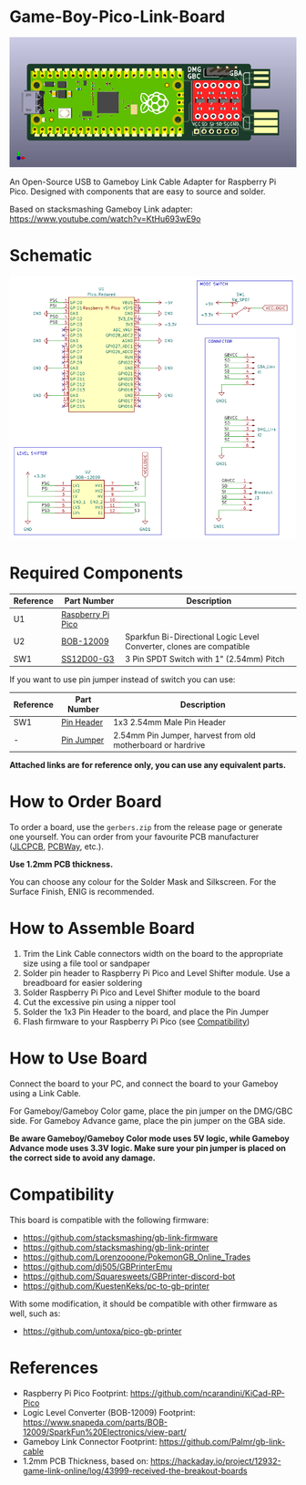 # Game-Boy-Pico-Link-Board

![Board 3D Render](docs/board-front-3d.png)

An Open-Source USB to Gameboy Link Cable Adapter for Raspberry Pi Pico. Designed with components that are easy to source and solder.

Based on stacksmashing Gameboy Link adapter: https://www.youtube.com/watch?v=KtHu693wE9o

# Schematic

![Schematic](docs/schematic.png)

# Required Components

| Reference | Part Number | Description |
|-|-|-|
| U1 | [Raspberry Pi Pico](https://www.raspberrypi.com/products/raspberry-pi-pico/) | |
| U2 | [BOB-12009](https://www.sparkfun.com/products/12009) | Sparkfun Bi-Directional Logic Level Converter, clones are compatible |
| SW1 | [SS12D00-G3](https://www.amazon.com/Tnuocke-Vertical-Position-Switches-SS12D00-G3/dp/B099MRCDG8) | 3 Pin SPDT Switch with 1" (2.54mm) Pitch |

If you want to use pin jumper instead of switch you can use:

| Reference | Part Number | Description |
|-|-|-|
| SW1 | [Pin Header](https://www.amazon.com/dp/B07PKKY8BX) | 1x3 2.54mm Male Pin Header |
| - | [Pin Jumper](https://www.amazon.com/dp/B077957RN7) | 2.54mm Pin Jumper, harvest from old motherboard or hardrive |

**Attached links are for reference only, you can use any equivalent parts.**

# How to Order Board

To order a board, use the `gerbers.zip` from the release page or generate one yourself. You can order from your favourite PCB manufacturer ([JLCPCB](https://jlcpcb.com/), [PCBWay](https://www.pcbway.com/), etc.).

**Use 1.2mm PCB thickness.**

You can choose any colour for the Solder Mask and Silkscreen. For the Surface Finish, ENIG is recommended.

# How to Assemble Board

1. Trim the Link Cable connectors width on the board to the appropriate size using a file tool or sandpaper
2. Solder pin header to Raspberry Pi Pico and Level Shifter module. Use a breadboard for easier soldering
3. Solder Raspberry Pi Pico and Level Shifter module to the board
4. Cut the excessive pin using a nipper tool
5. Solder the 1x3 Pin Header to the board, and place the Pin Jumper
6. Flash firmware to your Raspberry Pi Pico (see [Compatibility](#Compatibility))

# How to Use Board

Connect the board to your PC, and connect the board to your Gameboy using a Link Cable.

For Gameboy/Gameboy Color game, place the pin jumper on the DMG/GBC side. For Gameboy Advance game, place the pin jumper on the GBA side.

**Be aware Gameboy/Gameboy Color mode uses 5V logic, while Gameboy Advance mode uses 3.3V logic. Make sure your pin jumper is placed on the correct side to avoid any damage.**

# Compatibility

This board is compatible with the following firmware:
- https://github.com/stacksmashing/gb-link-firmware
- https://github.com/stacksmashing/gb-link-printer
- https://github.com/Lorenzooone/PokemonGB_Online_Trades
- https://github.com/dj505/GBPrinterEmu
- https://github.com/Squaresweets/GBPrinter-discord-bot
- https://github.com/KuestenKeks/pc-to-gb-printer

With some modification, it should be compatible with other firmware as well, such as:
- https://github.com/untoxa/pico-gb-printer

# References

- Raspberry Pi Pico Footprint: https://github.com/ncarandini/KiCad-RP-Pico
- Logic Level Converter (BOB-12009) Footprint: https://www.snapeda.com/parts/BOB-12009/SparkFun%20Electronics/view-part/
- Gameboy Link Connector Footprint: https://github.com/Palmr/gb-link-cable
- 1.2mm PCB Thickness, based on: https://hackaday.io/project/12932-game-link-online/log/43999-received-the-breakout-boards
